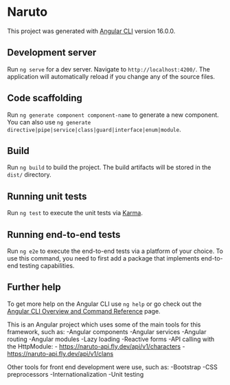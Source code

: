 # Naruto

This project was generated with [Angular CLI](https://github.com/angular/angular-cli) version 16.0.0.

## Development server

Run `ng serve` for a dev server. Navigate to `http://localhost:4200/`. The application will automatically reload if you change any of the source files.

## Code scaffolding

Run `ng generate component component-name` to generate a new component. You can also use `ng generate directive|pipe|service|class|guard|interface|enum|module`.

## Build

Run `ng build` to build the project. The build artifacts will be stored in the `dist/` directory.

## Running unit tests

Run `ng test` to execute the unit tests via [Karma](https://karma-runner.github.io).

## Running end-to-end tests

Run `ng e2e` to execute the end-to-end tests via a platform of your choice. To use this command, you need to first add a package that implements end-to-end testing capabilities.

## Further help

To get more help on the Angular CLI use `ng help` or go check out the [Angular CLI Overview and Command Reference](https://angular.io/cli) page.


This is an Angular project which uses some of the main tools for this framework, such as: 
    -Angular components
    -Angular services
    -Angular routing
    -Angular modules
    -Lazy loading
    -Reactive forms
    -API calling with the HttpModule: 
        - https://naruto-api.fly.dev/api/v1/characters
        - https://naruto-api.fly.dev/api/v1/clans

Other tools for front end development were use, such as: 
    -Bootstrap
    -CSS preprocessors
    -Internationalization
    -Unit testing
